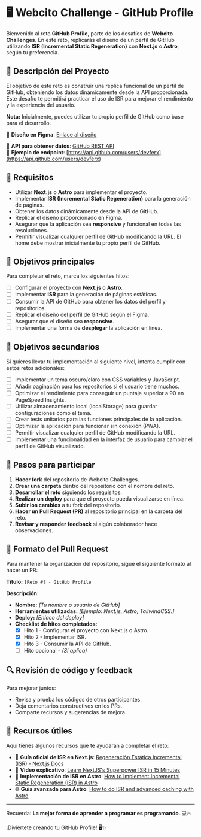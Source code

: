 # 🖥️ Webcito Challenge - GitHub Profile

Bienvenido al reto **GitHub Profile**, parte de los desafíos de **Webcito Challenges**. En este reto, replicarás el diseño de un perfil de GitHub utilizando **ISR (Incremental Static Regeneration)** con **Next.js** o **Astro**, según tu preferencia.

## 📝 Descripción del Proyecto

El objetivo de este reto es construir una réplica funcional de un perfil de GitHub, obteniendo los datos dinámicamente desde la API proporcionada. Este desafío te permitirá practicar el uso de ISR para mejorar el rendimiento y la experiencia del usuario.

**Nota:** Inicialmente, puedes utilizar tu propio perfil de GitHub como base para el desarrollo.

🔗 **Diseño en Figma**: [Enlace al diseño](https://www.figma.com/design/ruCmULNztXEsCPgn4eQ1d0/gitList?node-id=118-381&t=rYbAsyC4YjvbG442-1)

🔗 **API para obtener datos**: [GitHub REST API](https://docs.github.com/en/rest/users/users?apiVersion=2022-11-28#get-a-user)  
🔗 **Ejemplo de endpoint**: [https://api.github.com/users/devferx](https://api.github.com/users/devferx)

## 📌 Requisitos

- Utilizar **Next.js** o **Astro** para implementar el proyecto.
- Implementar **ISR (Incremental Static Regeneration)** para la generación de páginas.
- Obtener los datos dinámicamente desde la API de GitHub.
- Replicar el diseño proporcionado en Figma.
- Asegurar que la aplicación sea **responsive** y funcional en todas las resoluciones.
- Permitir visualizar cualquier perfil de GitHub modificando la URL. El home debe mostrar inicialmente tu propio perfil de GitHub.

## 🎯 Objetivos principales

Para completar el reto, marca los siguientes hitos:

- [ ] Configurar el proyecto con **Next.js** o **Astro**.
- [ ] Implementar **ISR** para la generación de páginas estáticas.
- [ ] Consumir la API de GitHub para obtener los datos del perfil y repositorios.
- [ ] Replicar el diseño del perfil de GitHub según el Figma.
- [ ] Asegurar que el diseño sea **responsive**.
- [ ] Implementar una forma de **desplegar** la aplicación en línea.

## 🚀 Objetivos secundarios

Si quieres llevar tu implementación al siguiente nivel, intenta cumplir con estos retos adicionales:

- [ ] Implementar un tema oscuro/claro con CSS variables y JavaScript.
- [ ] Añadir paginación para los repositorios si el usuario tiene muchos.
- [ ] Optimizar el rendimiento para conseguir un puntaje superior a 90 en PageSpeed Insights.
- [ ] Utilizar almacenamiento local (localStorage) para guardar configuraciones como el tema.
- [ ] Crear tests unitarios para las funciones principales de la aplicación.
- [ ] Optimizar la aplicación para funcionar sin conexión (PWA).
- [ ] Permitir visualizar cualquier perfil de GitHub modificando la URL.
- [ ] Implementar una funcionalidad en la interfaz de usuario para cambiar el perfil de GitHub visualizado.

## 🚀 Pasos para participar

1. **Hacer fork** del repositorio de Webcito Challenges.
2. **Crear una carpeta** dentro del repositorio con el nombre del reto.
3. **Desarrollar el reto** siguiendo los requisitos.
4. **Realizar un deploy** para que el proyecto pueda visualizarse en línea.
5. **Subir los cambios** a tu fork del repositorio.
6. **Hacer un Pull Request (PR)** al repositorio principal en la carpeta del reto.
7. **Revisar y responder feedback** si algún colaborador hace observaciones.

## 📝 Formato del Pull Request

Para mantener la organización del repositorio, sigue el siguiente formato al hacer un PR:

**Título:** `[Reto #] - GitHub Profile`

**Descripción:**

- **Nombre:** *[Tu nombre o usuario de GitHub]*
- **Herramientas utilizadas:** *[Ejemplo: Next.js, Astro, TailwindCSS.]*
- **Deploy:** *[Enlace del deploy]*
- **Checklist de hitos completados:**
  - [x] Hito 1 - Configurar el proyecto con Next.js o Astro.
  - [x] Hito 2 - Implementar ISR.
  - [x] Hito 3 - Consumir la API de GitHub.
  - [ ] Hito opcional - *(Si aplica)*

## 🔍 Revisión de código y feedback

Para mejorar juntos:

- Revisa y prueba los códigos de otros participantes.
- Deja comentarios constructivos en los PRs.
- Comparte recursos y sugerencias de mejora.

## 🔗 Recursos útiles

Aquí tienes algunos recursos que te ayudarán a completar el reto:

- 📄 **Guía oficial de ISR en Next.js**: [Regeneración Estática Incremental (ISR) - Next.js Docs](https://nextjs.org/docs/pages/building-your-application/data-fetching/incremental-static-regeneration)
- 🎥 **Video explicativo**: [Learn NextJS's Superpower ISR in 15 Minutes](https://www.youtube.com/watch?v=UgseormfMc4)
- 🚀 **Implementación de ISR en Astro**: [How to Implement Incremental Static Regeneration (ISR) in Astro](https://logsnag.com/blog/implementing-isr-in-astro)
- 🌐 **Guía avanzada para Astro**: [How to do ISR and advanced caching with Astro](https://developers.netlify.com/guides/how-to-do-advanced-caching-and-isr-with-astro/)

---

Recuerda: **La mejor forma de aprender a programar es programando**. 💻🔥

¡Diviértete creando tu GitHub Profile! 🖥️✨
